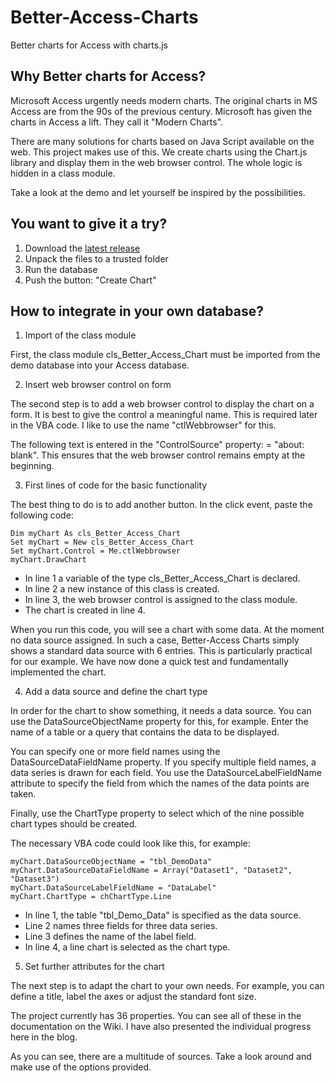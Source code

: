 # Better-Access-Charts
Better charts for Access with charts.js

## Why Better charts for Access?

Microsoft Access urgently needs modern charts. The original charts in MS Access are from the 90s of the previous century. Microsoft has given the charts in Access a lift. They call it "Modern Charts".

There are many solutions for charts based on Java Script available on the web. This project makes use of this.
We create charts using the Chart.js library and display them in the web browser control. The whole logic is hidden in a class module.

Take a look at the demo and let yourself be inspired by the possibilities.

## You want to give it a try?
1. Download the [latest release](https://github.com/team-moeller/better-access-charts/releases/latest)
2. Unpack the files to a trusted folder
3. Run the database
4. Push the button: "Create Chart"

## How to integrate in your own database?
1. Import of the class module

First, the class module cls_Better_Access_Chart must be imported from the demo database into your Access database.

2. Insert web browser control on form

The second step is to add a web browser control to display the chart on a form. It is best to give the control a meaningful name. This is required later in the VBA code. I like to use the name "ctlWebbrowser" for this.


The following text is entered in the "ControlSource" property: = "about: blank". This ensures that the web browser control remains empty at the beginning.

3. First lines of code for the basic functionality

The best thing to do is to add another button. In the click event, paste the following code:

```vba
Dim myChart As cls_Better_Access_Chart  
Set myChart = New cls_Better_Access_Chart  
Set myChart.Control = Me.ctlWebbrowser  
myChart.DrawChart  
```

* In line 1 a variable of the type cls_Better_Access_Chart is declared.
* In line 2 a new instance of this class is created.
* In line 3, the web browser control is assigned to the class module.
* The chart is created in line 4. 


When you run this code, you will see a chart with some data. At the moment no data source assigned. In such a case, Better-Access Charts simply shows a standard data source with 6 entries. This is particularly practical for our example. We have now done a quick test and fundamentally implemented the chart.

4. Add a data source and define the chart type

In order for the chart to show something, it needs a data source. You can use the DataSourceObjectName property for this, for example. Enter the name of a table or a query that contains the data to be displayed.

You can specify one or more field names using the DataSourceDataFieldName property. If you specify multiple field names, a data series is drawn for each field. You use the DataSourceLabelFieldName attribute to specify the field from which the names of the data points are taken.

Finally, use the ChartType property to select which of the nine possible chart types should be created.

The necessary VBA code could look like this, for example:

```vba
myChart.DataSourceObjectName = "tbl_DemoData"
myChart.DataSourceDataFieldName = Array("Dataset1", "Dataset2", "Dataset3")
myChart.DataSourceLabelFieldName = "DataLabel"
myChart.ChartType = chChartType.Line
```

* In line 1, the table "tbl_Demo_Data" is specified as the data source.
* Line 2 names three fields for three data series.
* Line 3 defines the name of the label field.
* In line 4, a line chart is selected as the chart type.

5. Set further attributes for the chart

The next step is to adapt the chart to your own needs. For example, you can define a title, label the axes or adjust the standard font size.

The project currently has 36 properties. You can see all of these in the documentation on the Wiki. I have also presented the individual progress here in the blog.

As you can see, there are a multitude of sources. Take a look around and make use of the options provided.
